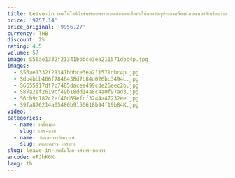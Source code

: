 ```yaml
---
title: Leave-in เทคโนโลยีผ้าสำหรับอพาร์ทเมนต์ขนาดเล็กพับได้สองวัตถุประสงค์ห้องนั่งเล่นนอร์ดิกเรียบง่ายทันสมัยแสงหรูหราเตียงโซฟายาง
price: '9757.14'
price_original: '9956.27'
currency: THB
discount: 2%
rating: 4.5
volume: 57
image: S56ae1332f21341bbbce3ea211571dbc4p.jpg
images:
  - S56ae1332f21341bbbce3ea211571dbc4p.jpg
  - Sdb4bbb466f7846438d7b84d026bc3494L.jpg
  - S6655917df7c7485dacea499cde26eec2b.jpg
  - S87a2ef2619cf49b18dd14a8c4a0f97ad3.jpg
  - S6cb9c182c2ef40d69efcf3244a47232ee.jpg
  - S9fa876214a05480b9156618b94f19b84K.jpg
video: ''
categories:
  - name: เครื่องมือ
    slug: เคร-องม
  - name: วัดและการวิเคราะห์
    slug: ดและการว-เคราะห
slug: leave-in-เทคโนโลย-าสำหร-บอพาร
encode: oFJhK6K
lang: th
---
```

  